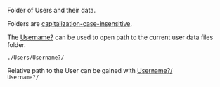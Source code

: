 Folder of Users and their data.

Folders are [capitalization-case-insensitive][0].

[0]: https://en.wikipedia.org/wiki/Case_sensitivity

The [Username?]() can be used to open path to the current user data files folder.

`./Users/Username?/`

Relative path to the User can be gained with [Username?/]()  
`Username?/`
